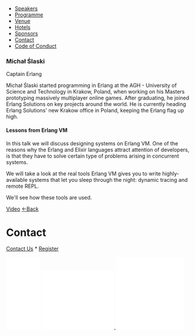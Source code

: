 *   [Speakers](/lambdadays2015/#speakers)
*   [Programme](/lambdadays2015/#programme)
*   [Venue](/lambdadays2015/#venue)
*   [Hotels](/lambdadays2015/#hotels)
*   [Sponsors](/lambdadays2015/#sponsors)
*   [Contact](/lambdadays2015/#contact)
*   [Code of Conduct](/lambdadays2015/about#code-of-conduct)

  

### Michał Ślaski

Captain Erlang  

Michał Ślaski started programming in Erlang at the AGH - University of Science and Technology in Krakow, Poland, when working on his Masters prototyping massively multiplayer online games. After graduating, he joined Erlang Solutions on key projects around the world. He is currently heading Erlang Solutions' new Krakow office in Poland, keeping the Erlang flag up high.

#### Lessons from Erlang VM

In this talk we will discuss designing systems on Erlang VM. One of the reasons why the Erlang and Elixir languages attract attention of developers, is that they have to solve certain type of problems arising in concurrent systems.  
  
We will take a look at the real tools Erlang VM gives you to write highly-available systems that let you sleep through the night: dynamic tracing and remote REPL.  
  
We'll see how these tools are used.

  
[Video](https://www.youtube.com/watch?v=Wuln0_-YpT0&feature=youtu.be) [←Back](/lambdadays2015)

# Contact

[Contact Us](https://www.lambdadays.org/lambdadays2020/#contact) \* [Register](https://www.lambdadays.org/lambdadays2020/#register)

 [![facebook icon](/static/upload/media/1407736708498708fb_glowna.png)](https://www.facebook.com/events/624296757687805/?context=create&source=49) [ ![twitter icon](/static/upload/media/1407736735506811tw_glowna.png) ](https://twitter.com/LambdaDays) [![lanyrd icon](/static/upload/media/1407736760562017l_glowna.png)](http://lanyrd.com/2015/lambdadays/) 
